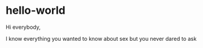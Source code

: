 # hello-world


Hi everybody,

I know everything you wanted to know about sex but you never dared to ask
